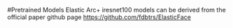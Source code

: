#Pretrained Models Elastic Arc+
iresnet100 models can be derived from the official paper github page
https://github.com/fdbtrs/ElasticFace